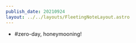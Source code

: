 ```yaml
---
publish_date: 20210924
layout: ../../layouts/FleetingNoteLayout.astro
---
```

- #zero-day, honeymooning!
